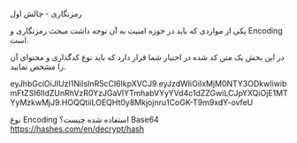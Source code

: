  رمزنگاری - چالش اول


یکی از مواردی که باید در حوزه امنیت به آن توجه داشت مبحث رمزنگاری و Encoding است.

در این بخش یک متن کد شده در اختیار شما قرار دارد که باید نوع کدگذاری و محتوای آن را مشخص نمایید.

eyJhbGciOiJIUzI1NiIsInR5cCI6IkpXVCJ9.eyJzdWIiOiIxMjM0NTY3ODkwIiwibmFtZSI6IldZUnRhVzR0YzJGaVlYTmhabVYyYVd4c1dZZGwiLCJpYXQiOjE1MTYyMzkwMjJ9.HOQQtiiLOEQHt0y8Mkjojnru1CoGK-T9m9xdY-ovfeU

نوع Encoding استفاده شده چیست؟ 
Base64
https://hashes.com/en/decrypt/hash
